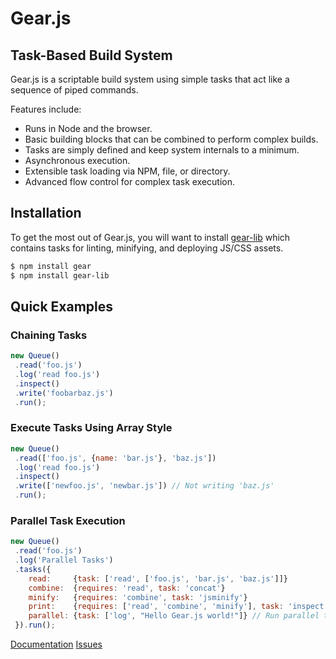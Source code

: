 # Gear.js

## Task-Based Build System

Gear.js is a scriptable build system using simple tasks that act like a sequence of piped commands.

Features include:
 * Runs in Node and the browser.
 * Basic building blocks that can be combined to perform complex builds.
 * Tasks are simply defined and keep system internals to a minimum.
 * Asynchronous execution.
 * Extensible task loading via NPM, file, or directory.
 * Advanced flow control for complex task execution.

## Installation

To get the most out of Gear.js, you will want to install [gear-lib](/twobit/gear-lib) which contains tasks for linting, minifying, and deploying JS/CSS assets.

```bash
$ npm install gear
$ npm install gear-lib
```

## Quick Examples

### Chaining Tasks

```javascript
new Queue()
 .read('foo.js')
 .log('read foo.js')
 .inspect()
 .write('foobarbaz.js')
 .run();
```

### Execute Tasks Using Array Style

```javascript
new Queue()
 .read(['foo.js', {name: 'bar.js'}, 'baz.js'])
 .log('read foo.js')
 .inspect()
 .write(['newfoo.js', 'newbar.js']) // Not writing 'baz.js'
 .run();
```

### Parallel Task Execution

```javascript
new Queue()
 .read('foo.js')
 .log('Parallel Tasks')
 .tasks({
    read:     {task: ['read', ['foo.js', 'bar.js', 'baz.js']]}
    combine:  {requires: 'read', task: 'concat'}
    minify:   {requires: 'combine', task: 'jsminify'}
    print:    {requires: ['read', 'combine', 'minify'], task: 'inspect'} // Runs when read, combine, and minify complete
    parallel: {task: ['log', "Hello Gear.js world!"]} // Run parallel to read
 }).run();
```

[Documentation](http://yahoo.github.com/gear)
[Issues](http://github.com/yahoo/gear/issues)